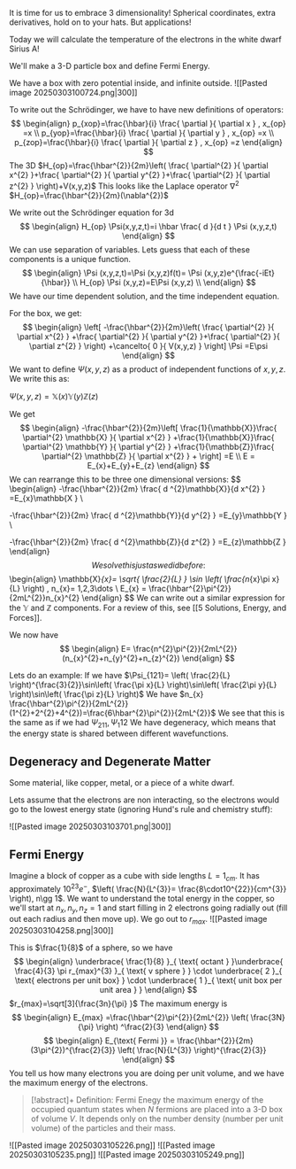 It is time for us to embrace 3 dimensionality!
Spherical coordinates, extra derivatives, hold on to your hats. But applications! 

Today we will calculate the temperature of the electrons in the white dwarf Sirius A!

We'll make a 3-D particle box and define Fermi Energy. 

We have a box with zero potential inside, and infinite outside.
![[Pasted image 20250303100724.png|300]]

To write out the Schrödinger, we have to have new definitions of operators:
$$
\begin{align}
p_{xop}=\frac{\hbar}{i} \frac{ \partial  }{ \partial x } , x_{op} =x \\
p_{yop}=\frac{\hbar}{i} \frac{ \partial  }{ \partial y } , x_{op} =x \\
p_{zop}=\frac{\hbar}{i} \frac{ \partial  }{ \partial z } , x_{op} =z
\end{align}
$$
The 3D $H_{op}=\frac{\hbar^{2}}{2m}\left( \frac{ \partial^{2} }{ \partial x^{2} }+\frac{ \partial^{2} }{ \partial y^{2} }+\frac{ \partial^{2} }{ \partial z^{2} } \right)+V(x,y,z)$
This looks like the Laplace operator $\nabla^{2}$
$H_{op}=\frac{\hbar^{2}}{2m}(\nabla^{2})$

We write out the Schrödinger equation for 3d
$$
\begin{align}
H_{op} \Psi(x,y,z,t)=i \hbar \frac{ d }{d t } \Psi (x,y,z,t)
\end{align}
$$
We can use separation of variables. Lets guess that each of these components is a unique function.
$$
\begin{align}
\Psi (x,y,z,t)=\Psi (x,y,z)f(t)= \Psi (x,y,z)e^{\frac{-iEt}{\hbar}} \\
H_{op} \Psi (x,y,z)=E\Psi (x,y,z) \\
\end{align}
$$
We have our time dependent solution, and the time independent equation.

For the box, we get:
$$
\begin{align}
\left[ -\frac{\hbar^{2}}{2m}\left( \frac{ \partial^{2} }{ \partial x^{2} } +\frac{ \partial^{2} }{ \partial y^{2} }+\frac{ \partial^{2} }{ \partial z^{2} }   \right) +\cancelto{ 0 }{ V(x,y,z) } \right] \Psi =E\psi
\end{align}
$$
We want to define $\Psi(x,y,z)$ as a product of independent functions of $x,y,z$. We write this as:

$\Psi(x,y,z)=\mathbb{X}(x)\mathbb{Y}(y)\mathbb{Z}(z)$

We get
$$
\begin{align}
-\frac{\hbar^{2}}{2m}\left[ \frac{1}{\mathbb{X}}\frac{ \partial^{2} \mathbb{X} }{ \partial x^{2} } +\frac{1}{\mathbb{X}}\frac{ \partial^{2} \mathbb{Y} }{ \partial y^{2} } +\frac{1}{\mathbb{Z}}\frac{ \partial^{2} \mathbb{Z} }{ \partial x^{2} } + \right] =E \\
E = E_{x}+E_{y}+E_{z}
\end{align}
$$
We can rearrange this to be three one dimensional versions:
$$
\begin{align}
-\frac{\hbar^{2}}{2m} \frac{ d ^{2}\mathbb{X}}{d x^{2} } =E_{x}\mathbb{X } \\

-\frac{\hbar^{2}}{2m} \frac{ d ^{2}\mathbb{Y}}{d y^{2} } =E_{y}\mathbb{Y } \\

-\frac{\hbar^{2}}{2m} \frac{ d ^{2}\mathbb{Z}}{d z^{2} } =E_{z}\mathbb{Z }
\end{align}
$$
We solve this just as we did before:
$$
\begin{align}
\mathbb{X}_{x}= \sqrt{ \frac{2}{L} } \sin \left(  \frac{n_{x}\pi x}{L} \right) , n_{x}= 1,2,3\dots \\
E_{x} = \frac{\hbar^{2}\pi^{2}}{2mL^{2}}n_{x}^{2}
\end{align}
$$
We can write out a similar expression for the $\mathbb{Y} \text{ and } \mathbb{Z}$ components. For a review of this, see [[5 Solutions, Energy, and Forces]]. 

We now have
$$
\begin{align}
E= \frac{n^{2}\pi^{2}}{2mL^{2}}(n_{x}^{2}+n_{y}^{2}+n_{z}^{2})
\end{align}
$$

Lets do an example:
If we have $\Psi_{121}= \left( \frac{2}{L} \right)^{\frac{3}{2}}\sin\left( \frac{\pi x}{L} \right)\sin\left( \frac{2\pi y}{L} \right)\sin\left( \frac{\pi z}{L} \right)$
We have $n_{x} \frac{\hbar^{2}\pi^{2}}{2mL^{2}}(1^{2}+2^{2}+4^{2})=\frac{6\hbar^{2}\pi^{2}}{2mL^{2}}$
We see that this is the same as if we had $\Psi_{211},\Psi_{1}12$
We have degeneracy, which means that the energy state is shared between different wavefunctions. 

## Degeneracy and Degenerate Matter
Some material, like copper, metal, or a piece of a white dwarf.

Lets assume that the electrons are non interacting, so the electrons would go to the lowest energy state (ignoring Hund's rule and chemistry stuff):

![[Pasted image 20250303103701.png|300]]

## Fermi Energy

Imagine a block of copper as a cube with side lengths $L=1_{cm}$. It has approximately $10^{23}e^{-}$, $\left( \frac{N}{L^{3}}= \frac{8\cdot10^{22}}{cm^{3}} \right), n\gg 1$. We want to understand the total energy in the copper, so we'll start at $n_{x},n_{y},n_{z}=1$ and start filling in 2 electrons going radially out (fill out each radius and then move up). We go out to $r_{max}$. 
![[Pasted image 20250303104258.png|300]]

This is $\frac{1}{8}$ of a sphere, so we have
$$
\begin{align}
\underbrace{ \frac{1}{8} }_{ \text{ octant } }\underbrace{ \frac{4}{3} \pi r_{max}^{3} }_{ \text{ v sphere } } \cdot \underbrace{ 2 }_{ \text{ electrons per unit box} } \cdot \underbrace{ 1 }_{ \text{ unit box per unit area } }
\end{align}
$$
$r_{max}=\sqrt[3]{\frac{3n}{\pi}  }$
The maximum energy is 
$$
\begin{align}
E_{max}  =\frac{\hbar^{2}\pi^{2}}{2mL^{2}} \left( \frac{3N}{\pi} \right) ^\frac{2}{3}
\end{align}
$$
$$
\begin{align}
E_{\text{ Fermi }}  = \frac{\hbar^{2}}{2m}(3\pi^{2})^{\frac{2}{3}} \left( \frac{N}{L^{3}} \right)^{\frac{2}{3}} 
\end{align}
$$
You tell us how many electrons you are doing per unit volume, and we have the maximum energy of the electrons. 
>[!abstract]+ Definition:  Fermi Enegy
>the maximum energy of the occupied quantum states when $N$ fermions are placed into a 3-D box of volume $V$. It depends only on the number density (number per unit volume) of the particles and their mass. 

![[Pasted image 20250303105226.png]]
![[Pasted image 20250303105235.png]]
![[Pasted image 20250303105249.png]]